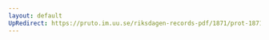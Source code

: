 ```yaml
---
layout: default
UpRedirect: https://pruto.im.uu.se/riksdagen-records-pdf/1871/prot-1871--ak--223/prot-1871--ak--223_046.pdf
---
```

